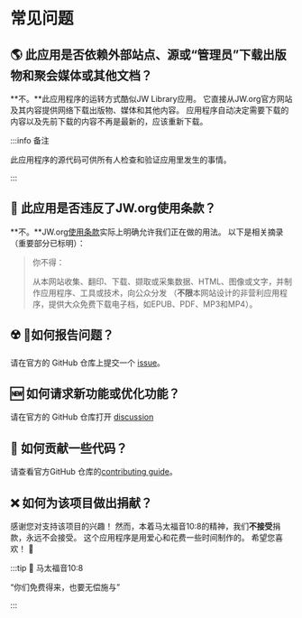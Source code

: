 # 常见问题

## :earth_americas: 此应用是否依赖外部站点、源或“管理员”下载出版物和聚会媒体或其他文档？

\*\*不。\*\*此应用程序的运转方式酷似JW Library应用。 它直接从JW.org官方网站及其内容提供网络下载出版物、媒体和其他内容。 应用程序自动决定需要下载的内容以及先前下载的内容不再是最新的，应该重新下载。

:::info 备注

此应用程序的源代码可供所有人检查和验证应用里发生的事情。

:::

## :thinking: 此应用是否违反了JW.org使用条款？

\*\*不。\*\*JW.org[使用条款](https://www.jw.org/finder?docid=1011511\&prefer=content)实际上明确允许我们正在做的用法。 以下是相关摘录（重要部分已标明）：

> 你不得：
>
> 从本网站收集、翻印、下载、撷取或采集数据、HTML、图像或文字，并制作应用程序、工具或技术，向公众分发 （**不限**本网站设计的非营利应用程序，提供大众免费下载电子档，如EPUB、PDF、MP3和MP4）。

## :radioactive: 如何报告问题？

请在官方的 GitHub 仓库上提交一个 [issue](https://github.com/sircharlo/meeting-media-manager/issues)。

## :new: 如何请求新功能或优化功能？

请在官方的 GitHub 仓库打开 [discussion](https://github.com/sircharlo/meeting-media-manager/discussions)

## :handshake: 如何贡献一些代码？

请查看官方GitHub 仓库的[contributing guide](https://github.com/sircharlo/meeting-media-manager/blob/master/CONTRIBUTING.md)。

## :x: 如何为该项目做出捐献？

感谢您对支持该项目的兴趣！ 然而，本着马太福音10:8的精神，我们**不接受**捐款，永远不会接受。 这个应用程序是用爱心和花费一些时间制作的。 希望您喜欢！ :tada:

:::tip :book: 马太福音10:8

“你们​免费​得​来，也​要​无偿​施与”

:::
